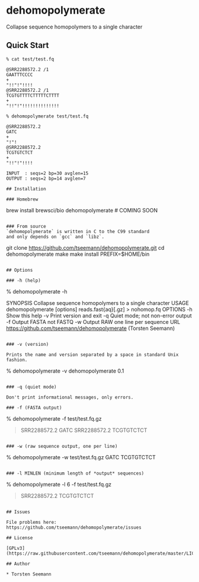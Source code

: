 # dehomopolymerate
Collapse sequence homopolymers to a single character

## Quick Start

```
% cat test/test.fq

@SRR2288572.2 /1
GAATTTCCCC
+
"!!"!"!!!!
@SRR2288572.2 /1
TCGTGTTTTCTTTTTCTTTT
+
"!!"!"!!!!!!!!!!!!!!

% dehomopolymerate test/test.fq

@SRR2288572.2
GATC
+
"!"!
@SRR2288572.2
TCGTGTCTCT
+
"!!"!"!!!!

INPUT  : seqs=2 bp=30 avglen=15
OUTPUT : seqs=2 bp=14 avglen=7

## Installation

### Homebrew
```
brew install brewsci/bio dehomopolymerate   # COMING SOON
```

### From source
`dehomopolymerate` is written in C to the C99 standard 
and only depends on `gcc` and `libz`.

```
git clone https://github.com/tseemann/dehomopolymerate.git
cd dehomopolymerate
make 
make install PREFIX=$HOME/bin
```

## Options

### -h (help)

```
% dehomopolymerate -h

SYNOPSIS
  Collapse sequence homopolymers to a single character
USAGE
  dehomopolymerate [options] reads.fast{aq}[.gz] > nohomop.fq
OPTIONS
  -h    Show this help
  -v    Print version and exit
  -q    Quiet mode; not non-error output
  -f    Output FASTA not FASTQ
  -w    Output RAW one line per sequence
URL
  https://github.com/tseemann/dehomopolymerate (Torsten Seemann)
```

### -v (version)

Prints the name and version separated by a space in standard Unix fashion.

```
% dehomopolymerate -v
dehomopolymerate 0.1
```

### -q (quiet mode)

Don't print informational messages, only errors.

### -f (FASTA output)

```
% dehomopolymerate -f test/test.fq.gz
>SRR2288572.2
GATC
>SRR2288572.2
TCGTGTCTCT
```

### -w (raw sequence output, one per line)

```
% dehomopolymerate -w test/test.fq.gz
GATC
TCGTGTCTCT
```

### -l MINLEN (minimum length of *output* sequences)

```
% dehomopolymerate -l 6 -f test/test.fq.gz
>SRR2288572.2
TCGTGTCTCT
```

## Issues

File problems here: https://github.com/tseemann/dehomopolymerate/issues

## License

[GPLv3](https://raw.githubusercontent.com/tseemann/dehomopolymerate/master/LICENSE)

## Author

* Torsten Seemann

